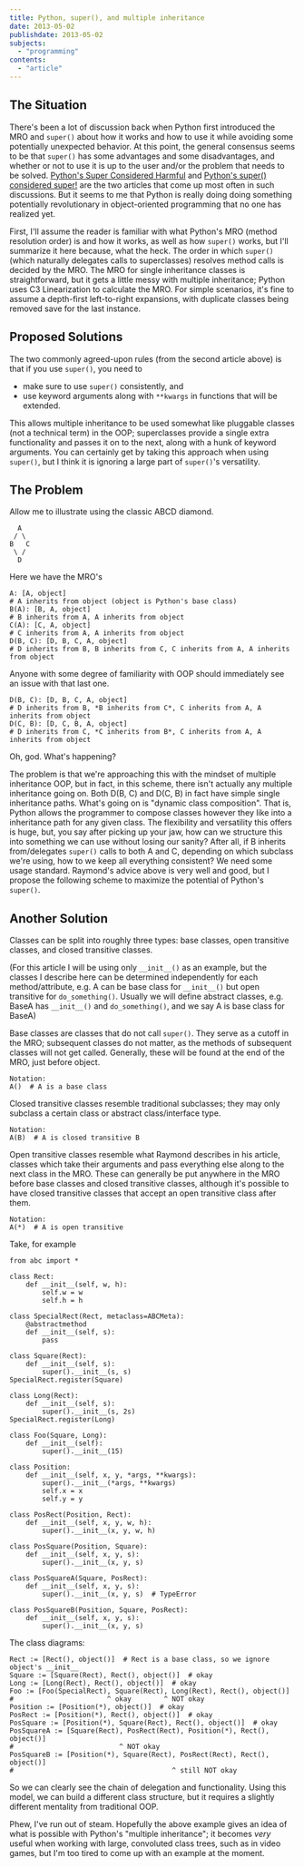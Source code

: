 ```yaml
---
title: Python, super(), and multiple inheritance
date: 2013-05-02
publishdate: 2013-05-02
subjects:
  - "programming"
contents:
  - "article"
---
```


## The Situation

There's been a lot of discussion back when Python first introduced the
MRO and `super()` about how it works and how to use it while avoiding
some potentially unexpected behavior.  At this point, the general
consensus seems to be that `super()` has some advantages and some
disadvantages, and whether or not to use it is up to the user and/or the
problem that needs to be solved.  <a
href="https://fuhm.net/super-harmful/">Python's Super Considered
Harmful</a> and <a
href="https://rhettinger.wordpress.com/2011/05/26/super-considered-super/">Python's super() considered super!</a> are the two articles that come up most
often in such discussions.  But it seems to me that Python is really
doing doing something potentially revolutionary in object-oriented
programming that no one has realized yet.

First, I'll assume the reader is familiar with what Python's MRO (method
resolution order) is and how it works, as well as how `super()` works,
but I'll summarize it here because, what the heck.  The order in which
`super()` (which naturally delegates calls to superclasses) resolves
method calls is decided by the MRO.  The MRO for single inheritance
classes is straightforward, but it gets a little messy with multiple
inheritance; Python uses C3 Linearization to calculate the MRO.  For
simple scenarios, it's fine to assume a depth-first left-to-right
expansions, with duplicate classes being removed save for the last
instance.

## Proposed Solutions

The two commonly agreed-upon rules (from the second article above) is
that if you use `super()`, you need to

* make sure to use `super()` consistently, and
* use keyword arguments along with `**kwargs` in functions that will be
  extended.

This allows multiple inheritance to be used somewhat like pluggable
classes (not a technical term) in the OOP; superclasses provide a single
extra functionality and passes it on to the next, along with a hunk of
keyword arguments.  You can certainly get by taking this approach when
using `super()`, but I think it is ignoring a large part of `super()`'s
versatility.

## The Problem

Allow me to illustrate using the classic ABCD diamond.

      A
     / \
    B   C
     \ /
      D

Here we have the MRO's

    A: [A, object]
    # A inherits from object (object is Python's base class)
    B(A): [B, A, object]
    # B inherits from A, A inherits from object
    C(A): [C, A, object]
    # C inherits from A, A inherits from object
    D(B, C): [D, B, C, A, object]
    # D inherits from B, B inherits from C, C inherits from A, A inherits from object

Anyone with some degree of familiarity with OOP should immediately see
an issue with that last one.

    D(B, C): [D, B, C, A, object]
    # D inherits from B, *B inherits from C*, C inherits from A, A inherits from object
    D(C, B): [D, C, B, A, object]
    # D inherits from C, *C inherits from B*, C inherits from A, A inherits from object

Oh, god.  What's happening?

The problem is that we're approaching this with the mindset of multiple
inheritance OOP, but in fact, in this scheme, there isn't actually any
multiple inheritance going on.  Both D(B, C) and D(C, B) in fact have
simple single inheritance paths.  What's going on is "dynamic class
composition".  That is, Python allows the programmer to compose classes
however they like into a inheritance path for any given class.  The
flexibility and versatility this offers is huge, but, you say after
picking up your jaw, how can we structure this into something we can use
without losing our sanity?  After all, if B inherits from/delegates
`super()` calls to both A and C, depending on which subclass we're
using, how to we keep all everything consistent?  We need some usage
standard.  Raymond's advice above is very well and good, but I propose
the following scheme to maximize the potential of Python's `super()`.

## Another Solution

Classes can be split into roughly three types: base classes, open
transitive classes, and closed transitive classes.

(For this article I will be using only `__init__()` as an example, but
the classes I describe here can be determined independently for each
method/attribute, e.g. A can be base class for `__init__()` but open
transitive for `do_something()`.  Usually we will define abstract
classes, e.g. BaseA has `__init__()` and `do_something()`, and we say A
is base class for BaseA)

Base classes are classes that do not call `super()`.  They serve as a
cutoff in the MRO; subsequent classes do not matter, as the methods of
subsequent classes will not get called.  Generally, these will be found
at the end of the MRO, just before object.

    Notation:
    A()  # A is a base class

Closed transitive classes resemble traditional subclasses; they may only
subclass a certain class or abstract class/interface type.

    Notation:
    A(B)  # A is closed transitive B

Open transitive classes resemble what Raymond describes in his article,
classes which take their arguments and pass everything else along to the
next class in the MRO.  These can generally be put anywhere in the MRO
before base classes and closed transitive classes, although it's
possible to have closed transitive classes that accept an open
transitive class after them.

    Notation:
    A(*)  # A is open transitive

Take, for example


    from abc import *

    class Rect:
        def __init__(self, w, h):
            self.w = w
            self.h = h

    class SpecialRect(Rect, metaclass=ABCMeta):
        @abstractmethod
        def __init__(self, s):
            pass

    class Square(Rect):
        def __init__(self, s):
            super().__init__(s, s)
    SpecialRect.register(Square)

    class Long(Rect):
        def __init__(self, s):
            super().__init__(s, 2s)
    SpecialRect.register(Long)

    class Foo(Square, Long):
        def __init__(self):
            super().__init__(15)

    class Position:
        def __init__(self, x, y, *args, **kwargs):
            super().__init__(*args, **kwargs)
            self.x = x
            self.y = y

    class PosRect(Position, Rect):
        def __init__(self, x, y, w, h):
            super().__init__(x, y, w, h)

    class PosSquare(Position, Square):
        def __init__(self, x, y, s):
            super().__init__(x, y, s)

    class PosSquareA(Square, PosRect):
        def __init__(self, x, y, s):
            super().__init__(x, y, s)  # TypeError

    class PosSquareB(Position, Square, PosRect):
        def __init__(self, x, y, s):
            super().__init__(x, y, s)

The class diagrams:

    Rect := [Rect(), object()]  # Rect is a base class, so we ignore object's __init__
    Square := [Square(Rect), Rect(), object()]  # okay
    Long := [Long(Rect), Rect(), object()]  # okay
    Foo := [Foo(SpecialRect), Square(Rect), Long(Rect), Rect(), object()]
    #                       ^ okay        ^ NOT okay
    Position := [Position(*), object()]  # okay
    PosRect := [Position(*), Rect(), object()]  # okay
    PosSquare := [Position(*), Square(Rect), Rect(), object()]  # okay
    PosSquareA := [Square(Rect), PosRect(Rect), Position(*), Rect(), object()]
    #                          ^ NOT okay
    PosSquareB := [Position(*), Square(Rect), PosRect(Rect), Rect(), object()]
    #                                       ^ still NOT okay


So we can clearly see the chain of delegation and functionality.  Using
this model, we can build a different class structure, but it requires a
slightly different mentality from traditional OOP.

Phew, I've run out of steam.  Hopefully the above example gives an idea
of what is possible with Python's "multiple inheritance"; it becomes
*very* useful when working with large, convoluted class
trees, such as in video games, but I'm too tired to come up with an
example at the moment.
